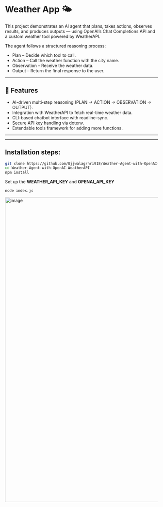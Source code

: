 # Weather App 🌤️
This project demonstrates an AI agent that plans, takes actions, observes results, and produces outputs — using OpenAI’s Chat Completions API and a custom weather tool powered by WeatherAPI.

The agent follows a structured reasoning process:
  - Plan – Decide which tool to call.
  - Action – Call the weather function with the city name.
  - Observation – Receive the weather data.
  - Output – Return the final response to the user.

---

## 🚀 Features

- AI-driven multi-step reasoning (PLAN → ACTION → OBSERVATION → OUTPUT).
- Integration with WeatherAPI to fetch real-time weather data.
- CLI-based chatbot interface with readline-sync.
- Secure API key handling via dotenv.
- Extendable tools framework for adding more functions.

---

---

## Installation steps:

```bash
git clone https://github.com/Ujjwalagrhri918/Weather-Agent-with-OpenAI-WeatherAPI.git
cd Weather-Agent-with-OpenAI-WeatherAPI
npm install
```

Set up the **WEATHER_API_KEY** and **OPENAI_API_KEY**

```bash
node index.js
```


<img width="2436" height="1005" alt="image" src="https://github.com/user-attachments/assets/ab090741-ec6c-4558-a2de-04ff83455cc1" />
